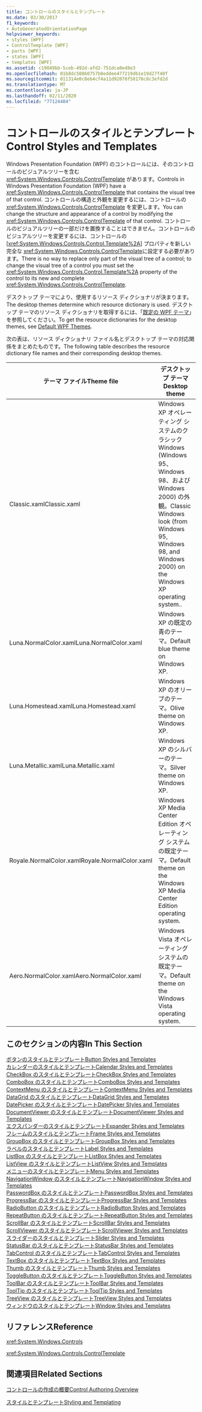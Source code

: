```yaml
---
title: コントロールのスタイルとテンプレート
ms.date: 03/30/2017
f1_keywords:
- AutoGeneratedOrientationPage
helpviewer_keywords:
- styles [WPF]
- ControlTemplate [WPF]
- parts [WPF]
- states [WPF]
- templates [WPF]
ms.assetid: c19049bb-5ceb-492d-afd2-751dca0ed8e3
ms.openlocfilehash: 01b8dc50860757b0eddee477219db1e19d27f40f
ms.sourcegitcommit: 011314e0c8eb4cf4a11d92078f58176c8c3efd2d
ms.translationtype: MT
ms.contentlocale: ja-JP
ms.lasthandoff: 02/11/2020
ms.locfileid: "77124404"
---
```

# <a name="control-styles-and-templates"></a><span data-ttu-id="f0a81-102">コントロールのスタイルとテンプレート</span><span class="sxs-lookup"><span data-stu-id="f0a81-102">Control Styles and Templates</span></span>
<span data-ttu-id="f0a81-103">Windows Presentation Foundation (WPF) のコントロールには、そのコントロールのビジュアルツリーを含む <xref:System.Windows.Controls.ControlTemplate> があります。</span><span class="sxs-lookup"><span data-stu-id="f0a81-103">Controls in Windows Presentation Foundation (WPF) have a <xref:System.Windows.Controls.ControlTemplate> that contains the visual tree of that control.</span></span> <span data-ttu-id="f0a81-104">コントロールの構造と外観を変更するには、コントロールの <xref:System.Windows.Controls.ControlTemplate> を変更します。</span><span class="sxs-lookup"><span data-stu-id="f0a81-104">You can change the structure and appearance of a control by modifying the <xref:System.Windows.Controls.ControlTemplate> of that control.</span></span> <span data-ttu-id="f0a81-105">コントロールのビジュアルツリーの一部だけを置換することはできません。コントロールのビジュアルツリーを変更するには、コントロールの [<xref:System.Windows.Controls.Control.Template%2A>] プロパティを新しい完全な <xref:System.Windows.Controls.ControlTemplate>に設定する必要があります。</span><span class="sxs-lookup"><span data-stu-id="f0a81-105">There is no way to replace only part of the visual tree of a control; to change the visual tree of a control you must set the <xref:System.Windows.Controls.Control.Template%2A> property of the control to its new and complete <xref:System.Windows.Controls.ControlTemplate>.</span></span>  
  
 <span data-ttu-id="f0a81-106">デスクトップ テーマにより、使用するリソース ディクショナリが決まります。</span><span class="sxs-lookup"><span data-stu-id="f0a81-106">The desktop themes determine which resource dictionary is used.</span></span> <span data-ttu-id="f0a81-107">デスクトップ テーマのリソース ディクショナリを取得するには、「[既定の WPF テーマ](https://github.com/Microsoft/WPF-Samples/tree/master/Graphics/2DTransforms)」を参照してください。</span><span class="sxs-lookup"><span data-stu-id="f0a81-107">To get the resource dictionaries for the desktop themes, see [Default WPF Themes](https://github.com/Microsoft/WPF-Samples/tree/master/Graphics/2DTransforms).</span></span>  
  
 <span data-ttu-id="f0a81-108">次の表は、リソース ディクショナリ ファイル名とデスクトップ テーマの対応関係をまとめたものです。</span><span class="sxs-lookup"><span data-stu-id="f0a81-108">The following table describes the resource dictionary file names and their corresponding desktop themes.</span></span>  
  
|<span data-ttu-id="f0a81-109">テーマ ファイル</span><span class="sxs-lookup"><span data-stu-id="f0a81-109">Theme file</span></span>|<span data-ttu-id="f0a81-110">デスクトップ テーマ</span><span class="sxs-lookup"><span data-stu-id="f0a81-110">Desktop theme</span></span>|  
|----------------|-------------------|  
|<span data-ttu-id="f0a81-111">Classic.xaml</span><span class="sxs-lookup"><span data-stu-id="f0a81-111">Classic.xaml</span></span>|<span data-ttu-id="f0a81-112">Windows XP オペレーティング システムのクラシック Windows (Windows 95、Windows 98、および Windows 2000) の外観。</span><span class="sxs-lookup"><span data-stu-id="f0a81-112">Classic Windows look (from Windows 95, Windows 98, and Windows 2000) on the Windows XP operating system..</span></span>|  
|<span data-ttu-id="f0a81-113">Luna.NormalColor.xaml</span><span class="sxs-lookup"><span data-stu-id="f0a81-113">Luna.NormalColor.xaml</span></span>|<span data-ttu-id="f0a81-114">Windows XP の既定の青のテーマ。</span><span class="sxs-lookup"><span data-stu-id="f0a81-114">Default blue theme on Windows XP.</span></span>|  
|<span data-ttu-id="f0a81-115">Luna.Homestead.xaml</span><span class="sxs-lookup"><span data-stu-id="f0a81-115">Luna.Homestead.xaml</span></span>|<span data-ttu-id="f0a81-116">Windows XP のオリーブのテーマ。</span><span class="sxs-lookup"><span data-stu-id="f0a81-116">Olive theme on Windows XP.</span></span>|  
|<span data-ttu-id="f0a81-117">Luna.Metallic.xaml</span><span class="sxs-lookup"><span data-stu-id="f0a81-117">Luna.Metallic.xaml</span></span>|<span data-ttu-id="f0a81-118">Windows XP のシルバーのテーマ。</span><span class="sxs-lookup"><span data-stu-id="f0a81-118">Silver theme on Windows XP.</span></span>|  
|<span data-ttu-id="f0a81-119">Royale.NormalColor.xaml</span><span class="sxs-lookup"><span data-stu-id="f0a81-119">Royale.NormalColor.xaml</span></span>|<span data-ttu-id="f0a81-120">Windows XP Media Center Edition オペレーティング システムの既定テーマ。</span><span class="sxs-lookup"><span data-stu-id="f0a81-120">Default theme on the Windows XP Media Center Edition operating system.</span></span>|  
|<span data-ttu-id="f0a81-121">Aero.NormalColor.xaml</span><span class="sxs-lookup"><span data-stu-id="f0a81-121">Aero.NormalColor.xaml</span></span>|<span data-ttu-id="f0a81-122">Windows Vista オペレーティング システムの既定テーマ。</span><span class="sxs-lookup"><span data-stu-id="f0a81-122">Default theme on the Windows Vista operating system.</span></span>|  
  
## <a name="in-this-section"></a><span data-ttu-id="f0a81-123">このセクションの内容</span><span class="sxs-lookup"><span data-stu-id="f0a81-123">In This Section</span></span>  
 [<span data-ttu-id="f0a81-124">ボタンのスタイルとテンプレート</span><span class="sxs-lookup"><span data-stu-id="f0a81-124">Button Styles and Templates</span></span>](button-styles-and-templates.md)  
 [<span data-ttu-id="f0a81-125">カレンダーのスタイルとテンプレート</span><span class="sxs-lookup"><span data-stu-id="f0a81-125">Calendar Styles and Templates</span></span>](calendar-styles-and-templates.md)  
 [<span data-ttu-id="f0a81-126">CheckBox のスタイルとテンプレート</span><span class="sxs-lookup"><span data-stu-id="f0a81-126">CheckBox Styles and Templates</span></span>](checkbox-styles-and-templates.md)  
 [<span data-ttu-id="f0a81-127">ComboBox のスタイルとテンプレート</span><span class="sxs-lookup"><span data-stu-id="f0a81-127">ComboBox Styles and Templates</span></span>](combobox-styles-and-templates.md)  
 [<span data-ttu-id="f0a81-128">ContextMenu のスタイルとテンプレート</span><span class="sxs-lookup"><span data-stu-id="f0a81-128">ContextMenu Styles and Templates</span></span>](contextmenu-styles-and-templates.md)  
 [<span data-ttu-id="f0a81-129">DataGrid のスタイルとテンプレート</span><span class="sxs-lookup"><span data-stu-id="f0a81-129">DataGrid Styles and Templates</span></span>](datagrid-styles-and-templates.md)  
 [<span data-ttu-id="f0a81-130">DatePicker のスタイルとテンプレート</span><span class="sxs-lookup"><span data-stu-id="f0a81-130">DatePicker Styles and Templates</span></span>](datepicker-styles-and-templates.md)  
 [<span data-ttu-id="f0a81-131">DocumentViewer のスタイルとテンプレート</span><span class="sxs-lookup"><span data-stu-id="f0a81-131">DocumentViewer Styles and Templates</span></span>](documentviewer-styles-and-templates.md)  
 [<span data-ttu-id="f0a81-132">エクスパンダーのスタイルとテンプレート</span><span class="sxs-lookup"><span data-stu-id="f0a81-132">Expander Styles and Templates</span></span>](expander-styles-and-templates.md)  
 [<span data-ttu-id="f0a81-133">フレームのスタイルとテンプレート</span><span class="sxs-lookup"><span data-stu-id="f0a81-133">Frame Styles and Templates</span></span>](frame-styles-and-templates.md)  
 [<span data-ttu-id="f0a81-134">GroupBox のスタイルとテンプレート</span><span class="sxs-lookup"><span data-stu-id="f0a81-134">GroupBox Styles and Templates</span></span>](groupbox-styles-and-templates.md)  
 [<span data-ttu-id="f0a81-135">ラベルのスタイルとテンプレート</span><span class="sxs-lookup"><span data-stu-id="f0a81-135">Label Styles and Templates</span></span>](label-styles-and-templates.md)  
 [<span data-ttu-id="f0a81-136">ListBox のスタイルとテンプレート</span><span class="sxs-lookup"><span data-stu-id="f0a81-136">ListBox Styles and Templates</span></span>](listbox-styles-and-templates.md)  
 [<span data-ttu-id="f0a81-137">ListView のスタイルとテンプレート</span><span class="sxs-lookup"><span data-stu-id="f0a81-137">ListView Styles and Templates</span></span>](listview-styles-and-templates.md)  
 [<span data-ttu-id="f0a81-138">メニューのスタイルとテンプレート</span><span class="sxs-lookup"><span data-stu-id="f0a81-138">Menu Styles and Templates</span></span>](menu-styles-and-templates.md)  
 [<span data-ttu-id="f0a81-139">NavigationWindow のスタイルとテンプレート</span><span class="sxs-lookup"><span data-stu-id="f0a81-139">NavigationWindow Styles and Templates</span></span>](navigationwindow-styles-and-templates.md)  
 [<span data-ttu-id="f0a81-140">PasswordBox のスタイルとテンプレート</span><span class="sxs-lookup"><span data-stu-id="f0a81-140">PasswordBox Styles and Templates</span></span>](passwordbox-styles-and-templates.md)  
 [<span data-ttu-id="f0a81-141">ProgressBar のスタイルとテンプレート</span><span class="sxs-lookup"><span data-stu-id="f0a81-141">ProgressBar Styles and Templates</span></span>](progressbar-styles-and-templates.md)  
 [<span data-ttu-id="f0a81-142">RadioButton のスタイルとテンプレート</span><span class="sxs-lookup"><span data-stu-id="f0a81-142">RadioButton Styles and Templates</span></span>](radiobutton-styles-and-templates.md)  
 [<span data-ttu-id="f0a81-143">RepeatButton のスタイルとテンプレート</span><span class="sxs-lookup"><span data-stu-id="f0a81-143">RepeatButton Styles and Templates</span></span>](repeatbutton-styles-and-templates.md)  
 [<span data-ttu-id="f0a81-144">ScrollBar のスタイルとテンプレート</span><span class="sxs-lookup"><span data-stu-id="f0a81-144">ScrollBar Styles and Templates</span></span>](scrollbar-styles-and-templates.md)  
 [<span data-ttu-id="f0a81-145">ScrollViewer のスタイルとテンプレート</span><span class="sxs-lookup"><span data-stu-id="f0a81-145">ScrollViewer Styles and Templates</span></span>](scrollviewer-styles-and-templates.md)  
 [<span data-ttu-id="f0a81-146">スライダーのスタイルとテンプレート</span><span class="sxs-lookup"><span data-stu-id="f0a81-146">Slider Styles and Templates</span></span>](slider-styles-and-templates.md)  
 [<span data-ttu-id="f0a81-147">StatusBar のスタイルとテンプレート</span><span class="sxs-lookup"><span data-stu-id="f0a81-147">StatusBar Styles and Templates</span></span>](statusbar-styles-and-templates.md)  
 [<span data-ttu-id="f0a81-148">TabControl のスタイルとテンプレート</span><span class="sxs-lookup"><span data-stu-id="f0a81-148">TabControl Styles and Templates</span></span>](tabcontrol-styles-and-templates.md)  
 [<span data-ttu-id="f0a81-149">TextBox のスタイルとテンプレート</span><span class="sxs-lookup"><span data-stu-id="f0a81-149">TextBox Styles and Templates</span></span>](textbox-styles-and-templates.md)  
 [<span data-ttu-id="f0a81-150">Thumb のスタイルとテンプレート</span><span class="sxs-lookup"><span data-stu-id="f0a81-150">Thumb Styles and Templates</span></span>](thumb-styles-and-templates.md)  
 [<span data-ttu-id="f0a81-151">ToggleButton のスタイルとテンプレート</span><span class="sxs-lookup"><span data-stu-id="f0a81-151">ToggleButton Styles and Templates</span></span>](togglebutton-styles-and-templates.md)  
 [<span data-ttu-id="f0a81-152">ToolBar のスタイルとテンプレート</span><span class="sxs-lookup"><span data-stu-id="f0a81-152">ToolBar Styles and Templates</span></span>](toolbar-styles-and-templates.md)  
 [<span data-ttu-id="f0a81-153">ToolTip のスタイルとテンプレート</span><span class="sxs-lookup"><span data-stu-id="f0a81-153">ToolTip Styles and Templates</span></span>](tooltip-styles-and-templates.md)  
 [<span data-ttu-id="f0a81-154">TreeView のスタイルとテンプレート</span><span class="sxs-lookup"><span data-stu-id="f0a81-154">TreeView Styles and Templates</span></span>](treeview-styles-and-templates.md)  
 [<span data-ttu-id="f0a81-155">ウィンドウのスタイルとテンプレート</span><span class="sxs-lookup"><span data-stu-id="f0a81-155">Window Styles and Templates</span></span>](window-styles-and-templates.md)  
  
## <a name="reference"></a><span data-ttu-id="f0a81-156">リファレンス</span><span class="sxs-lookup"><span data-stu-id="f0a81-156">Reference</span></span>  
 <xref:System.Windows.Controls>  
  
 <xref:System.Windows.Controls.ControlTemplate>  
  
## <a name="related-sections"></a><span data-ttu-id="f0a81-157">関連項目</span><span class="sxs-lookup"><span data-stu-id="f0a81-157">Related Sections</span></span>  
 [<span data-ttu-id="f0a81-158">コントロールの作成の概要</span><span class="sxs-lookup"><span data-stu-id="f0a81-158">Control Authoring Overview</span></span>](control-authoring-overview.md)  
  
 [<span data-ttu-id="f0a81-159">スタイルとテンプレート</span><span class="sxs-lookup"><span data-stu-id="f0a81-159">Styling and Templating</span></span>](../../../desktop-wpf/fundamentals/styles-templates-overview.md)
